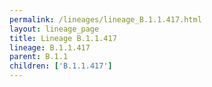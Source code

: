 ```yaml
---
permalink: /lineages/lineage_B.1.1.417.html
layout: lineage_page
title: Lineage B.1.1.417
lineage: B.1.1.417
parent: B.1.1
children: ['B.1.1.417']
---
```

